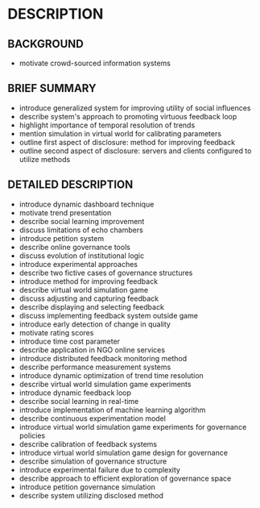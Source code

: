 # DESCRIPTION

## BACKGROUND

- motivate crowd-sourced information systems

## BRIEF SUMMARY

- introduce generalized system for improving utility of social influences
- describe system's approach to promoting virtuous feedback loop
- highlight importance of temporal resolution of trends
- mention simulation in virtual world for calibrating parameters
- outline first aspect of disclosure: method for improving feedback
- outline second aspect of disclosure: servers and clients configured to utilize methods

## DETAILED DESCRIPTION

- introduce dynamic dashboard technique
- motivate trend presentation
- describe social learning improvement
- discuss limitations of echo chambers
- introduce petition system
- describe online governance tools
- discuss evolution of institutional logic
- introduce experimental approaches
- describe two fictive cases of governance structures
- introduce method for improving feedback
- describe virtual world simulation game
- discuss adjusting and capturing feedback
- describe displaying and selecting feedback
- discuss implementing feedback system outside game
- introduce early detection of change in quality
- motivate rating scores
- introduce time cost parameter
- describe application in NGO online services
- introduce distributed feedback monitoring method
- describe performance measurement systems
- introduce dynamic optimization of trend time resolution
- describe virtual world simulation game experiments
- introduce dynamic feedback loop
- describe social learning in real-time
- introduce implementation of machine learning algorithm
- describe continuous experimentation model
- introduce virtual world simulation game experiments for governance policies
- describe calibration of feedback systems
- introduce virtual world simulation game design for governance
- describe simulation of governance structure
- introduce experimental failure due to complexity
- describe approach to efficient exploration of governance space
- introduce petition governance simulation
- describe system utilizing disclosed method

